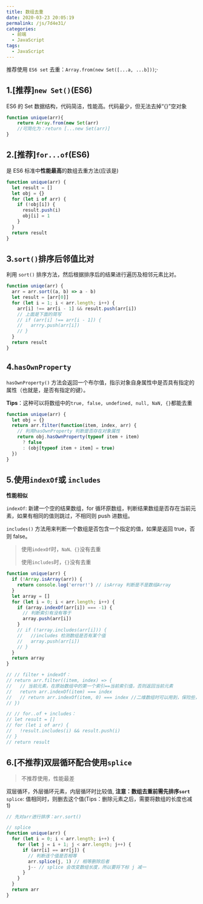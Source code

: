 ```yaml
---
title: 数组去重
date: 2020-03-23 20:05:19
permalink: /js/7d4e31/
categories:
  - 前端
  - JavaScript
tags:
  - JavaScript
---
```


推荐使用 `ES6 set` 去重：`Array.from(new Set([...a, ...b]))`;·

<!-- more -->

## 1.[推荐]`new Set()`(ES6)

ES6 的 Set 数据结构，代码简洁，性能高。代码最少，但无法去掉“{}”空对象

```js
function unique(arr){
    return Array.from(new Set(arr)
    //可简化为：return [...new Set(arr)]
}
```

## 2.[推荐]`for...of`(ES6)

是 ES6 标准中**性能最高**的数组去重方法(应该是)

```js
function unique(arr) {
  let result = []
  let obj = {}
  for (let i of arr) {
    if (!obj[i]) {
      result.push(i)
      obj[i] = 1
    }
  }
  return result
}
```

## 3.`sort()`排序后邻值比对

利用 `sort()` 排序方法，然后根据排序后的结果进行遍历及相邻元素比对。

```js
function uniqe(arr) {
  arr = arr.sort((a, b) => a - b)
  let result = [arr[0]]
  for (let i = 1; i < arr.length; i++) {
    arr[i] !== arr[i - 1] && result.push(arr[i])
    // 上面是下面的简写
    // if (arr[i] !== arr[i - 1]) {
    //   arrry.push(arr[i])
    // }
  }
  return result
}
```

## 4.`hasOwnProperty`

`hasOwnProperty()` 方法会返回一个布尔值，指示对象自身属性中是否具有指定的属性（也就是，是否有指定的键）。

**Tips**：这种可以将数组中的`true, false, undefined, null, NaN, {}`都能去重

```js
function unique(arr) {
  let obj = {}
  return arr.filter(function(item, index, arr) {
    // 利用hasOwnProperty 判断是否存在对象属性
    return obj.hasOwnProperty(typeof item + item)
      ? false
      : (obj[typeof item + item] = true)
  })
}
```

## 5.使用`indexOf`或 `includes`

**性能相似**

`indexOf`: 新建一个空的结果数组，for 循环原数组，判断结果数组是否存在当前元素，如果有相同的值则跳过，不相同则 push 进数组。

`includes()` 方法用来判断一个数组是否包含一个指定的值，如果是返回 true，否则 false。

> 使用`indexOf`时，`NaN、{}`没有去重
>
> 使用`includes`时，`{}`没有去重

```js
function unique(arr) {
  if (!Array.isArray(arr)) {
    return console.log('error!') // isArray 判断是不是数组Array
  }
  let array = []
  for (let i = 0; i < arr.length; i++) {
    if (array.indexOf(arr[i]) === -1) {
      // 判断索引有没有等于
      array.push(arr[i])
    }
    // if (!array.includes(arr[i])) {
    //   //includes 检测数组是否有某个值
    //   array.push(arr[i])
    // }
  }
  return array
}

// // filter + indexOf：
// return arr.filter((item, index) => {
//   // 当前元素，在原始数组中的第一个索引==当前索引值，否则返回当前元素
//   return arr.indexOf(item) === index
//   // return arr.indexOf(item, 0) === index //二维数组时可以用到，保险些，一般不会这样写
// })

// // for..of + includes：
// let result = []
// for (let i of arr) {
//   !result.includes(i) && result.push(i)
// }
// return result
```

## 6.[不推荐]双层循环配合使用`splice`

> 不推荐使用，性能最差

双层循环，外层循环元素，内层循环时比较值, **注意：数组去重前需先排序`sort`**
`splice`: 值相同时，则删去这个值(Tips：删除元素之后，需要将数组的长度也减 1)

```js
// 先对arr进行排序：arr.sort()

// splice
function unique(arr) {
  for (let i = 0; i < arr.length; i++) {
    for (let j = i + 1; j < arr.length; j++) {
      if (arr[i] == arr[j]) {
        // 判断连个值是否相等
        arr.splice(j, 1) // 相等删除后者
        j-- // splice 会改变数组长度，所以要将下标 j 减一
      }
    }
  }
  return arr
}
```
